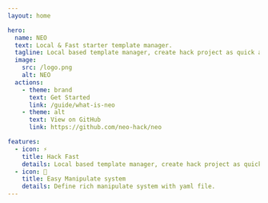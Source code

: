```yaml
---
layout: home

hero:
  name: NEO
  text: Local & Fast starter template manager.
  tagline: Local based template manager, create hack project as quick as possible.
  image:
    src: /logo.png
    alt: NEO
  actions:
    - theme: brand
      text: Get Started
      link: /guide/what-is-neo
    - theme: alt
      text: View on GitHub
      link: https://github.com/neo-hack/neo

features:
  - icon: ⚡️
    title: Hack Fast
    details: Local based template manager, create hack project as quick as possible.
  - icon: 🤖
    title: Easy Manipulate system
    details: Define rich manipulate system with yaml file.
---
```

